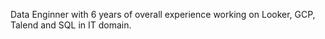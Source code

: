 Data Enginner with 6 years of overall experience working on Looker, GCP, Talend and SQL in IT domain.
